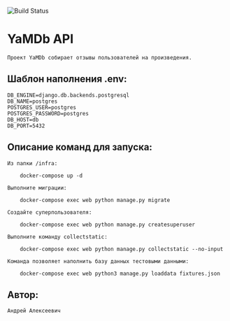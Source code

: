 ![Build Status](https://github.com/xoz9in/yamdb_final/workflows/yamdb_workflows/badge.svg)
# YaMDb API
    Проект YaMDb собирает отзывы пользователей на произведения.

## Шаблон наполнения .env:
    DB_ENGINE=django.db.backends.postgresql
    DB_NAME=postgres
    POSTGRES_USER=postgres
    POSTGRES_PASSWORD=postgres
    DB_HOST=db
    DB_PORT=5432

## Описание команд для запуска:
    Из папки /infra:

        docker-compose up -d

    Выполните миграции:

        docker-compose exec web python manage.py migrate

    Создайте суперпользователя:

        docker-compose exec web python manage.py createsuperuser

    Выполните команду collectstatic:

        docker-compose exec web python manage.py collectstatic --no-input

    Команда позволяет наполнить базу данных тестовыми данными:

        docker-compose exec web python3 manage.py loaddata fixtures.json

## Автор:
    Андрей Алексеевич
